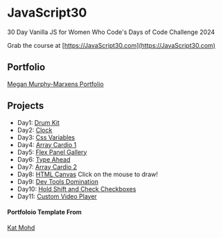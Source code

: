 ﻿

# JavaScript30

30 Day Vanilla JS for Women Who Code's Days of Code Challenge 2024

Grab the course at [https://JavaScript30.com](https://JavaScript30.com)
## Portfolio
[Megan Murphy-Marxens Portfolio](https://meganm672.github.io/JavaScript30/)
## Projects 

* Day1: [Drum Kit](https://meganm672.github.io/JavaScript30/01%20-%20JavaScript%20Drum%20Kit/)
* Day2: [Clock](https://meganm672.github.io/JavaScript30/02%20-%20JS%20and%20CSS%20Clock/)
* Day3: [Css Variables](https://meganm672.github.io/JavaScript30/03%20-%20CSS%20Variables/)
* Day4: [Array Cardio 1](https://meganm672.github.io/JavaScript30/04%20-%20Array%20Cardio%20Day%201/)
* Day5: [Flex Panel Gallery](https://meganm672.github.io/JavaScript30/05%20-%20Flex%20Panel%20Gallery/)
* Day6: [Type Ahead](https://meganm672.github.io/JavaScript30/06%20-%20Type%20Ahead/)
* Day7: [Array Cardio 2](https://meganm672.github.io/JavaScript30/07%20-%20Array%20Cardio%20Day%202/)
* Day8: [HTML Canvas](https://meganm672.github.io/JavaScript30/08%20-%20Fun%20with%20HTML5%20Canvas/) Click on the mouse to draw!
* Day9: [Dev Tools Domination](https://meganm672.github.io/JavaScript30/09%20-%20Dev%20Tools%20Domination)
* Day10: [Hold Shift and Check Checkboxes](https://meganm672.github.io/JavaScript30/10%20-%20Hold%20Shift%20and%20Check%20Checkboxes/index.html)
* Day11: [Custom Video Player](https://meganm672.github.io/JavaScript30/11%20-%20Custom%20Video%20Player/index.html)

#### Portfoloio Template From 

[Kat Mohd](https://github.com/katmohd/JavaScript30/blob/main/README.md)

